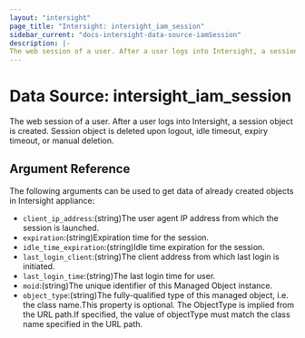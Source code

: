 ```yaml
---
layout: "intersight"
page_title: "Intersight: intersight_iam_session"
sidebar_current: "docs-intersight-data-source-iamSession"
description: |-
The web session of a user. After a user logs into Intersight, a session object is created. Session object is deleted upon logout, idle timeout, expiry timeout, or manual deletion.
---
```


# Data Source: intersight_iam_session
The web session of a user. After a user logs into Intersight, a session object is created. Session object is deleted upon logout, idle timeout, expiry timeout, or manual deletion.
## Argument Reference
The following arguments can be used to get data of already created objects in Intersight appliance:
* `client_ip_address`:(string)The user agent IP address from which the session is launched.
* `expiration`:(string)Expiration time for the session.
* `idle_time_expiration`:(string)Idle time expiration for the session.
* `last_login_client`:(string)The client address from which last login is initiated.
* `last_login_time`:(string)The last login time for user.
* `moid`:(string)The unique identifier of this Managed Object instance.
* `object_type`:(string)The fully-qualified type of this managed object, i.e. the class name.This property is optional. The ObjectType is implied from the URL path.If specified, the value of objectType must match the class name specified in the URL path.
